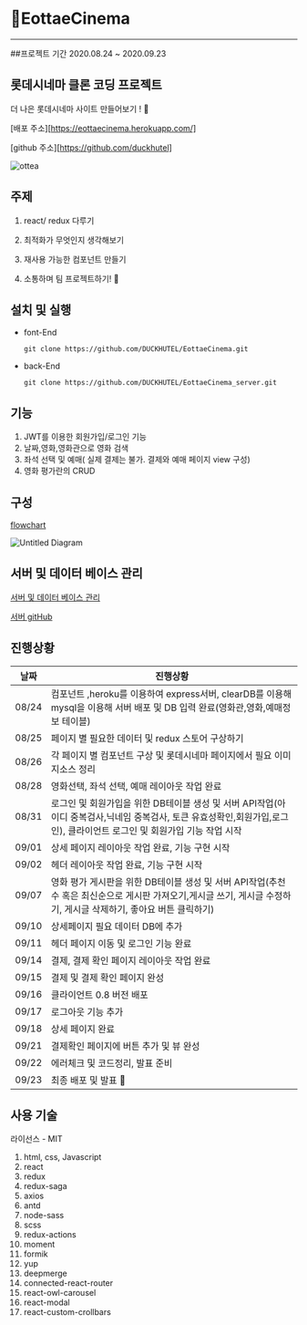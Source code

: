 # :ticket:EottaeCinema

---

##프로젝트 기간
2020.08.24 ~ 2020.09.23

## 롯데시네마 클론 코딩 프로젝트

더 나은 롯데시네마 사이트 만들어보기 ! :fist_left:

[배포 주소][https://eottaecinema.herokuapp.com/]

[github 주소][https://github.com/duckhutel]

![ottea](https://user-images.githubusercontent.com/62285847/93991782-9fd3d280-fdc7-11ea-84c5-7b7909fe0170.png)

## 주제

1. react/ redux 다루기

2. 최적화가 무엇인지 생각해보기

3. 재사용 가능한 컴포넌트 만들기

4. 소통하며 팀 프로젝트하기! :blue_heart:

## 설치 및 실행

- font-End

  ```
  git clone https://github.com/DUCKHUTEL/EottaeCinema.git
  ```

- back-End

  ```
  git clone https://github.com/DUCKHUTEL/EottaeCinema_server.git
  ```

## 기능

1. JWT를 이용한 회원가입/로그인 기능
2. 날짜,영화,영화관으로 영화 검색
3. 좌석 선택 및 예매( 실제 결제는 불가. 결제와 예매 페이지 view 구성)
4. 영화 평가란의 CRUD

## 구성

[flowchart](https://drive.google.com/file/d/1DRJ0QkhGflT3xN_JVAXehGLoW2AcHe0Z/view?usp=sharing)

![Untitled Diagram](https://user-images.githubusercontent.com/62285847/93993774-1c67b080-fdca-11ea-9c41-48c0e522e484.png)

## 서버 및 데이터 베이스 관리

[서버 및 데이터 베이스 관리](https://www.notion.so/Server-Database-62f4c7cb69b4441495b867b6f850942c)

[서버 gitHub](https://github.com/DUCKHUTEL/EottaeCinema_server)

## 진행상황

| 날짜  | 진행상황                                                                                                                                                                |
| ----- | ----------------------------------------------------------------------------------------------------------------------------------------------------------------------- |
| 08/24 | 컴포넌트 ,heroku를 이용하여 express서버, clearDB를 이용해 mysql을 이용해 서버 배포 및 DB 입력 완료(영화관,영화,예매정보 테이블)                                         |
| 08/25 | 페이지 별 필요한 데이터 및 redux 스토어 구상하기                                                                                                                        |
| 08/26 | 각 페이지 별 컴포넌트 구상 및 롯데시네마 페이지에서 필요 이미지소스 정리                                                                                                |
| 08/28 | 영화선택, 좌석 선택, 예매 레이아웃 작업 완료                                                                                                                            |
| 08/31 | 로그인 및 회원가입을 위한 DB테이블 생성 및 서버 API작업(아이디 중복검사,닉네임 중복검사, 토큰 유효성확인,회원가입,로그인), 클라이언트 로그인 및 회원가입 기능 작업 시작 |
| 09/01 | 상세 페이지 레이아웃 작업 완료, 기능 구현 시작                                                                                                                          |
| 09/02 | 헤더 레이아웃 작업 완료, 기능 구현 시작                                                                                                                                 |
| 09/07 | 영화 평가 게시판을 위한 DB테이블 생성 및 서버 API작업(추천수 혹은 최신순으로 게시판 가져오기,게시글 쓰기, 게시글 수정하기, 게시글 삭제하기, 좋아요 버튼 클릭하기)       |
| 09/10 | 상세페이지 필요 데이터 DB에 추가                                                                                                                                        |
| 09/11 | 헤더 페이지 이동 및 로그인 기능 완료                                                                                                                                    |
| 09/14 | 결제, 결제 확인 페이지 레이아웃 작업 완료                                                                                                                               |
| 09/15 | 결제 및 결제 확인 페이지 완성                                                                                                                                           |
| 09/16 | 클라이언트 0.8 버전 배포                                                                                                                                                |
| 09/17 | 로그아웃 기능 추가                                                                                                                                                      |
| 09/18 | 상세 페이지 완료                                                                                                                                                        |
| 09/21 | 결제확인 페이지에 버튼 추가 및 뷰 완성                                                                                                                                  |
| 09/22 | 에러체크 및 코드정리, 발표 준비                                                                                                                                         |
| 09/23 | 최종 배포 및 발표 :fist_left:                                                                                                                                           |

## 사용 기술

라이선스 - MIT

1. html, css, Javascript
2. react
3. redux
4. redux-saga
5. axios
6. antd
7. node-sass
8. scss
9. redux-actions
10. moment
11. formik
12. yup
13. deepmerge
14. connected-react-router
15. react-owl-carousel
16. react-modal
17. react-custom-crollbars
